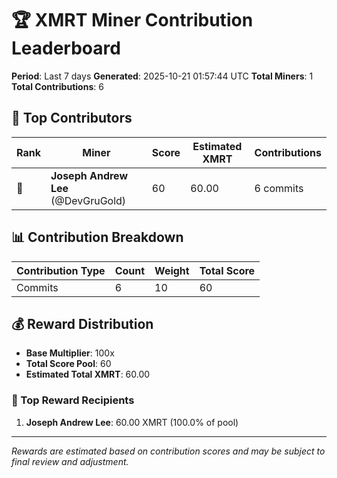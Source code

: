 # 🏆 XMRT Miner Contribution Leaderboard

**Period**: Last 7 days
**Generated**: 2025-10-21 01:57:44 UTC
**Total Miners**: 1
**Total Contributions**: 6

## 🥇 Top Contributors

| Rank | Miner | Score | Estimated XMRT | Contributions |
|------|-------|-------|----------------|---------------|
| 🥇 | **Joseph Andrew Lee** (@DevGruGold) | 60 | 60.00 | 6 commits |

## 📊 Contribution Breakdown

| Contribution Type | Count | Weight | Total Score |
|-------------------|-------|--------|-------------|
| Commits | 6 | 10 | 60 |

## 💰 Reward Distribution

- **Base Multiplier**: 100x
- **Total Score Pool**: 60
- **Estimated Total XMRT**: 60.00

### 🎯 Top Reward Recipients
1. **Joseph Andrew Lee**: 60.00 XMRT (100.0% of pool)

---
*Rewards are estimated based on contribution scores and may be subject to final review and adjustment.*